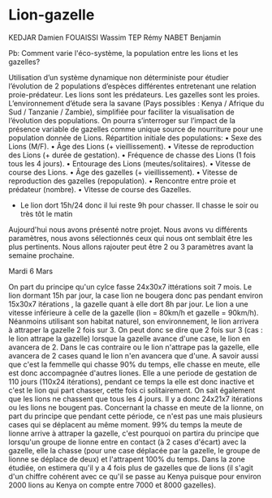 # Lion-gazelle

KEDJAR Damien 
FOUAISSI Wassim
TEP Rémy
NABET Benjamin

 Pb: Comment varie l'éco-système, la population entre les lions et les gazelles?
 
Utilisation d’un système dynamique non déterministe pour étudier l’évolution de 2 populations d’espèces différentes entretenant une relation proie-prédateur.
Les lions sont les prédateurs.
Les gazelles sont les proies.
L’environnement d’étude sera la savane (Pays possibles : Kenya / Afrique du Sud / Tanzanie / Zambie), simplifiée pour faciliter la visualisation de l’évolution des populations.
On pourra s’interroger sur l’impact de la présence variable de gazelles comme unique source de nourriture pour une population donnée de Lions.
Répartition initiale des populations:
• Sexe des Lions (M/F).
• Âge des Lions (+ vieillissement).
• Vitesse de reproduction des Lions (+ durée de gestation).
• Fréquence de chasse des Lions (1 fois tous les 4 jours).
• Entourage des Lions (meutes/solitaires).
• Vitesse de course des Lions.
• Âge des gazelles (+ vieillissement).
• Vitesse de reproduction des gazelles (repopulation).
• Rencontre entre proie et prédateur (nombre).
• Vitesse de course des Gazelles.
- Le lion dort 15h/24 donc il lui reste 9h pour chasser. Il chasse le soir ou très tôt le matin


Aujourd'hui nous avons présenté notre projet.
Nous avons vu différents paramètres, nous avons sélectionnés ceux qui nous ont semblait être les plus pertinents.
Nous allons rajouter peut être 2 ou 3 paramètres avant la semaine prochaine.



Mardi 6 Mars


On part du principe qu'un cylce fasse 24x30x7 ittérations soit 7 mois. Le lion dormant 15h par jour, la case lion ne bougera donc pas pendant environ 15x30x7 itérations , la gazelle quant à elle dort 8h par jour. 
Le lion a une vitesse inférieure à celle de la gazelle (lion = 80km/h et gazelle = 90km/h). Néanmoins utilisant son habitat naturel, son environnement, le lion arrivera à attraper la gazelle 2 fois sur 3. On peut donc se dire que 2 fois sur 3 (cas : le lion attrape la gazelle) lorsque la gazelle avance d'une case, le lion en avancera de 2. Dans le cas contraire ou le lion n'attrape pas la gazelle, elle avancera de 2 cases quand le lion n'en avancera que d'une.
A savoir aussi que c'est la femmelle qui chasse 90% du temps, elle chasse en meute, elle est donc accompagnée d'autres liones.  Elle a une periode de gestation de 110 jours (110x24 itérations), pendant ce temps la elle est donc inactive et c'est le lion qui part chasser, cette fois ci solitairement. 
On sait également que les lions ne chassent que tous les 4 jours. Il y a donc 24x21x7 itérations ou les lions ne bougent pas.
Concernant la chasse en meute de la lionne, on part du principe que pendant cette période, ce n'est pas une mais plusieurs cases qui se déplacent au même moment. 99% du temps la meute de lionne arrive à attraper la gazelle, c'est pourquoi on partira du principe que lorsqu'un groupe de lionne entre en contact (à 2 cases d'écart) avec la gazelle, elle la chasse (pour une case déplacée par la gazelle, le groupe de lionne se déplace de deux) et l'attrapent 100% du temps. 
Dans la zone étudiée, on estimera qu'il y a 4 fois plus de gazelles que de lions (il s'agit d'un chiffre cohérent avec ce qu'il se passe au Kenya puisque pour environ 2000 lions au Kenya on compte entre 7000 et 8000 gazelles).









